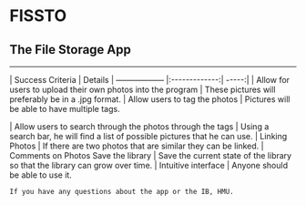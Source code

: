 # FISSTO
## The File Storage App
***

| Success Criteria | Details
| —————— |:-------------:| -----:|
| Allow for users to upload their own photos into the program | These pictures will preferably be in a .jpg format.| Allow users to tag the photos | Pictures will be able to have multiple tags.| Allow users to search through the photos through the tags | Using a search bar, he will find a list of possible pictures that he can use.| Linking Photos | If there are two photos that are similar they can be linked.| Comments on Photos Save the ​library | Save the current state of the library so that the library can grow over time.| Intuitive interface | Anyone should be able to use it.

`If you have any questions about the app or the IB, HMU.`